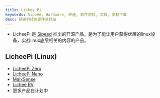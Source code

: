 ```yaml
---
title: Lichee Pi
keywords: Sipeed, Hardware, 矽速, 软件资料, 文档, 资料下载
desc: 矽速科技的硬件资料站
---
```

- LicheePi 是 [Sipeed](https://www.sipeed.com/) 推出的开源产品，是为了能让用户获得优廉的linux设备，实战linux底层相关的内容的产品。
  
<h2> LicheePi (Linux) </h2>

- [LicheePi Zero](./Zero-Doc/Start/intro_cn.md)
- [LicheePi Nano](./Nano-Doc-Backup/index.md)
- [MaixSense](./MaixSense/intro_cn.md)
- [Lichee RV](./Lichee-RV/intro_cn.md)
- 更多产品在计划中
